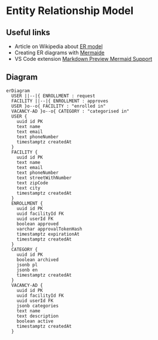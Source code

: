 # Entity Relationship Model

## Useful links

- Article on Wikipedia about [ER model](https://en.wikipedia.org/wiki/Entity%E2%80%93relationship_model)
- Creating ER diagrams with [Mermaide](https://mermaid-js.github.io/mermaid/#/entityRelationshipDiagram)
- VS Code extension [Markdown Preview Mermaid Support](https://marketplace.visualstudio.com/items?itemName=bierner.markdown-mermaid)

## Diagram

```mermaid
erDiagram
  USER ||--|{ ENROLLMENT : request
  FACILITY ||--|{ ENROLLMENT : approves
  USER }o--o{ FACILITY : "enrolled in"
  VACANCY-AD }o--o{ CATEGORY : "categorised in"
  USER {
    uuid id PK
    text name
    text email
    text phoneNumber
    timestamptz createdAt
  }
  FACILITY {
    uuid id PK
    text name
    text email
    text phoneNumber
    text streetWithNumber
    text zipCode
    text city
    timestamptz createdAt
  }
  ENROLLMENT {
    uuid id PK
    uuid facilityId FK
    uuid userId FK
    boolean approved
    varchar approvalTokenHash
    timestamptz expirationAt
    timestamptz createdAt
  }
  CATEGORY {
    uuid id PK
    boolean archived
    jsonb pl
    jsonb en
    timestamptz createdAt
  }
  VACANCY-AD {
    uuid id PK
    uuid facilityId FK
    uuid userId FK
    jsonb categories
    text name
    text description
    boolean active
    timestamptz createdAt
  }
```
